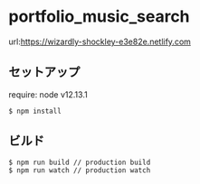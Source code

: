 # portfolio_music_search

url:https://wizardly-shockley-e3e82e.netlify.com

## セットアップ
require: node v12.13.1
```
$ npm install
```


## ビルド
```
$ npm run build // production build
$ npm run watch // production watch
```
